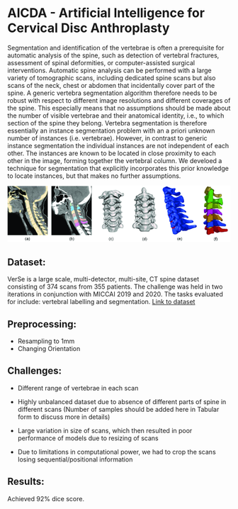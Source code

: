 # AICDA - Artificial Intelligence for Cervical Disc Anthroplasty

Segmentation and identification of the vertebrae is often a prerequisite for automatic analysis of the spine, such as detection of vertebral fractures, assessment of spinal deformities, or computer-assisted surgical interventions. Automatic spine analysis can be performed with a large variety of tomographic scans, including dedicated spine scans but also scans of the neck, chest or abdomen that incidentally cover part of the spine. A generic vertebra segmentation algorithm therefore needs to be robust with respect to different image resolutions and different coverages of the spine. This especially means that no assumptions should be made about the number of visible vertebrae and their anatomical identity, i.e., to which section of the spine they belong. Vertebra segmentation is therefore essentially an instance segmentation problem with an a priori unknown number of instances (i.e. vertebrae). However, in contrast to generic instance segmentation the individual instances are not independent of each other. The instances are known to be located in close proximity to each other in the image, forming together the vertebral column. We develoed a technique for segmentation that explicitly incorporates this prior knowledge to locate instances, but that makes no further assumptions.

![Cervical Spine](https://github.com/Minhah-Saleem/Cervical-Spine-Segmentation/blob/main/cervical.png)

## Dataset:
VerSe is a large scale, multi-detector, multi-site, CT spine dataset consisting of 374 scans from 355 patients. The challenge was held in two iterations in conjunction with MICCAI 2019 and 2020. The tasks evaluated for include: vertebral labelling and segmentation.
[Link to dataset](https://paperswithcode.com/dataset/verse-1)

## Preprocessing:
- Resampling to 1mm
- Changing Orientation


## Challenges:
-   Different range of vertebrae in each scan
    
-   Highly unbalanced dataset due to absence of different parts of spine in different scans (Number of samples should be added here in Tabular form to discuss more in details)
    
-   Large variation in size of scans, which then resulted in poor performance of models due to resizing of scans
-   Due to limitations in computational power, we had to crop the scans losing sequential/positional  information

## Results:
Achieved 92% dice score.
